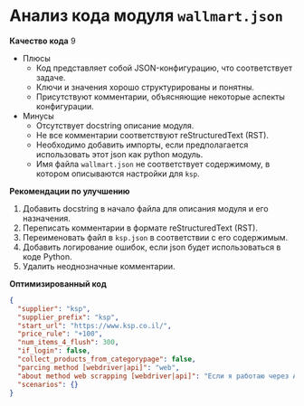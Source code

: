 # Анализ кода модуля `wallmart.json`

**Качество кода**
9
 -  Плюсы
    - Код представляет собой JSON-конфигурацию, что соответствует задаче.
    -  Ключи и значения хорошо структурированы и понятны.
    - Присутствуют комментарии, объясняющие некоторые аспекты конфигурации.
 -  Минусы
    -  Отсутствует docstring описание модуля.
    - Не все комментарии соответствуют reStructuredText (RST).
    - Необходимо добавить импорты, если предполагается использовать этот json как python модуль.
    - Имя файла `wallmart.json` не соответствует содержимому, в котором описываются настройки для `ksp`.

**Рекомендации по улучшению**

1.  Добавить docstring в начало файла для описания модуля и его назначения.
2.  Переписать комментарии в формате reStructuredText (RST).
3.  Переименовать файл в `ksp.json` в соответствии с его содержимым.
4.  Добавить логирование ошибок, если json будет использоваться в коде Python.
5.  Удалить неоднозначные комментарии.

**Оптимизированный код**

```json
{
  "supplier": "ksp",
  "supplier_prefix": "ksp",
  "start_url": "https://www.ksp.co.il/",
  "price_rule": "+100",
  "num_items_4_flush": 300,
  "if_login": false,
  "collect_products_from_categorypage": false,
  "parcing method [webdriver|api]": "web",
  "about method web scrapping [webdriver|api]": "Если я работаю через API мне не нужен webdriver",
  "scenarios": {}
}
```